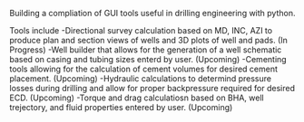 Building a compliation of GUI tools useful in drilling engineering with python.
 
Tools include
-Directional survey calculation based on MD, INC, AZI to produce plan and section views of wells and 3D plots of well and pads. (In Progress)
-Well builder that allows for the generation of a well schematic based on casing and tubing sizes enterd by user. (Upcoming)
-Cementing tools allowing for the calculation of cement volumes for desired cement placement. (Upcoming)
-Hydraulic calculations to determind pressure losses during drilling and allow for proper backpressure required for desired ECD. (Upcoming)
-Torque and drag calculatiosn based on BHA, well trejectory, and fluid properties entered by user. (Upcoming) 
					
